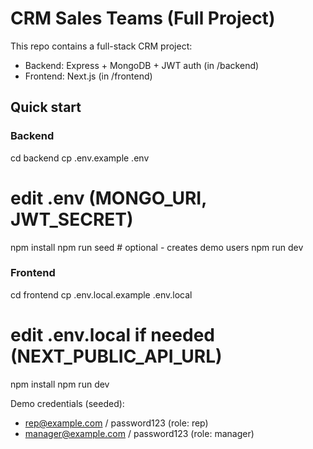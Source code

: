 # CRM Sales Teams (Full Project)

This repo contains a full-stack CRM project:
- Backend: Express + MongoDB + JWT auth (in /backend)
- Frontend: Next.js (in /frontend)

## Quick start

### Backend
cd backend
cp .env.example .env
# edit .env (MONGO_URI, JWT_SECRET)
npm install
npm run seed    # optional - creates demo users
npm run dev

### Frontend
cd frontend
cp .env.local.example .env.local
# edit .env.local if needed (NEXT_PUBLIC_API_URL)
npm install
npm run dev

Demo credentials (seeded):
- rep@example.com / password123 (role: rep)
- manager@example.com / password123 (role: manager)